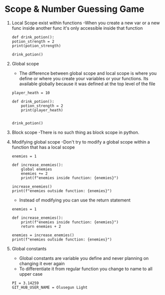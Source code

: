 # Scope & Number Guessing Game

1. Local Scope exist within functions
   -When you create a new var or a new func inside another func it's only accessible inside that function

   ```
   def drink_potion():
   potion_strength = 2
   print(potion_strength)

   drink_potion()
   ```

2. Global scope

   - The difference between global scope and local scope is where you define or where you create your variables or your functions. Its available globally because it was defined at the top level of the file

   ```
   player_heath = 10

   def drink_potion():
       potion_strength = 2
       print(player_heath)


   drink_potion()
   ```

3. Block scope
   -There is no such thing as block scope in python.

4. Modifying global scope
   -Don't try to modify a global scope within a function that has a local scope

   ```
   enemies = 1

   def increase_enemies():
       global enemies
       enemies += 2
       print(f"enemies inside function: {enemies}")

   increase_enemies()
   print(f"enemies outside function: {enemies}")
   ```

   - Instead of modifying you can use the return statement

   ```
   enemies = 1

   def increase_enemies():
       print(f"enemies inside function: {enemies}")
       return enemies + 2

   enemies = increase_enemies()
   print(f"enemies outside function: {enemies}")

   ```

5. Global constants

   - Global constants are variable you define and never planning on changing it ever again
   - To differentiate it from regular function you change to name to all upper case

   ```
   PI = 3.14259
   GIT_HUB_USER_NAME = Olusegun Light
   ```
